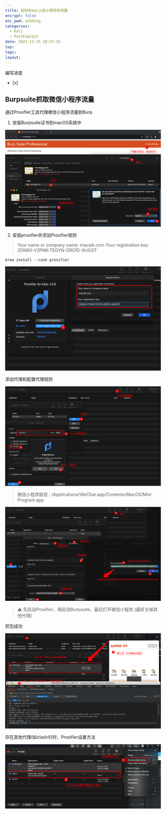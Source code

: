 ```yaml
---
title: 如何在mac上抓小程序的流量
encrypt: false
enc_pwd: askding
categories:
  - Kali
  - PostExploit
date: 2021-11-15 20:57:33
top:
tags:
layout:
---
```

编写进度
- [x] 

## Burpsuite抓取微信小程序流量

通过Proxifier工具代理微信小程序流量到Burp

1. 安装Burpsuite证书到macOS系统中

![](https://raw.githubusercontent.com/crkmythical/PicGo/main/images/202109291302084burp_cert.png)

2. 安装proxifier并添加Proxifier规则

>Your name or company name:
>macwk.com
>Your registration key:
>2DNRX-V3PNK-TEGYN-DR01D-9UGGT

```shell
brew install --cask proxifier
```

![](https://raw.githubusercontent.com/crkmythical/PicGo/main/images/202109291312960proxif_reg.png)

添加代理和配置代理规则

![](https://raw.githubusercontent.com/crkmythical/PicGo/main/images/202109291359940proxi_prox.png)

>微信小程序路径 : /Applications/WeChat.app/Contents/MacOS/Mini Program.app

![](https://raw.githubusercontent.com/crkmythical/PicGo/main/images/202109291408305proxi_rule.png)

> ⚠️ 先启动Proxifier，再启动Burpsuite，最后打开微信小程序,(最好关掉其他代理)

抓包成功

![](https://raw.githubusercontent.com/crkmythical/PicGo/main/images/202109291449850prox_burp.png)

存在其他代理(如clashX)时，Proxifier设置方法

![](https://raw.githubusercontent.com/crkmythical/PicGo/main/images/202109291505365proxi.png)

